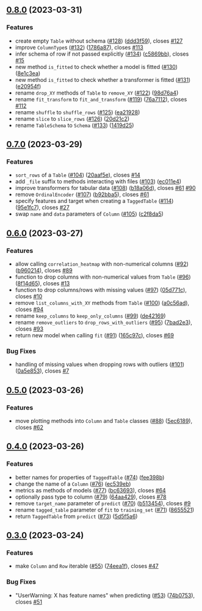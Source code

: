 ## [0.8.0](https://github.com/Safe-DS/Stdlib/compare/v0.7.0...v0.8.0) (2023-03-31)


### Features

* create empty `Table` without schema ([#128](https://github.com/Safe-DS/Stdlib/issues/128)) ([ddd3f59](https://github.com/Safe-DS/Stdlib/commit/ddd3f59cf4f0173327511593ea4dc0b5b938fce1)), closes [#127](https://github.com/Safe-DS/Stdlib/issues/127)
* improve `ColumnType`s ([#132](https://github.com/Safe-DS/Stdlib/issues/132)) ([1786a87](https://github.com/Safe-DS/Stdlib/commit/1786a872f9fe713b952e75c190245200082ac80d)), closes [#113](https://github.com/Safe-DS/Stdlib/issues/113)
* infer schema of row if not passed explicitly ([#134](https://github.com/Safe-DS/Stdlib/issues/134)) ([c5869bb](https://github.com/Safe-DS/Stdlib/commit/c5869bbc215d884c48726b3c8f6b3556763d986d)), closes [#15](https://github.com/Safe-DS/Stdlib/issues/15)
* new method `is_fitted` to check whether a model is fitted ([#130](https://github.com/Safe-DS/Stdlib/issues/130)) ([8e1c3ea](https://github.com/Safe-DS/Stdlib/commit/8e1c3ea22c3b422b65340f6fc25a87d0d7fb8869))
* new method `is_fitted` to check whether a transformer is fitted ([#131](https://github.com/Safe-DS/Stdlib/issues/131)) ([e20954f](https://github.com/Safe-DS/Stdlib/commit/e20954feb0f9191596aac93672b67361e1aa4ef8))
* rename `drop_XY` methods of `Table` to `remove_XY` ([#122](https://github.com/Safe-DS/Stdlib/issues/122)) ([98d76a4](https://github.com/Safe-DS/Stdlib/commit/98d76a46a56d4f78cb30d3ea8c4916b69f738674))
* rename `fit_transform` to `fit_and_transform` ([#119](https://github.com/Safe-DS/Stdlib/issues/119)) ([76a7112](https://github.com/Safe-DS/Stdlib/commit/76a71126b6ca21f9082dd2d3a2248bf65716b73f)), closes [#112](https://github.com/Safe-DS/Stdlib/issues/112)
* rename `shuffle` to `shuffle_rows` ([#125](https://github.com/Safe-DS/Stdlib/issues/125)) ([ea21928](https://github.com/Safe-DS/Stdlib/commit/ea219285e869d0362339f8b87c310096cc001793))
* rename `slice` to `slice_rows` ([#126](https://github.com/Safe-DS/Stdlib/issues/126)) ([20d21c2](https://github.com/Safe-DS/Stdlib/commit/20d21c2fed8f85cfdcb6480b9f1f96ebafab64f9))
* rename `TableSchema` to `Schema` ([#133](https://github.com/Safe-DS/Stdlib/issues/133)) ([1419d25](https://github.com/Safe-DS/Stdlib/commit/1419d25113a28ed8ab76345a047eaf7dd4a3feb1))

## [0.7.0](https://github.com/Safe-DS/Stdlib/compare/v0.6.0...v0.7.0) (2023-03-29)


### Features

* `sort_rows` of a `Table` ([#104](https://github.com/Safe-DS/Stdlib/issues/104)) ([20aaf5e](https://github.com/Safe-DS/Stdlib/commit/20aaf5eb276a0c756bb5414d4b268894d58a47e6)), closes [#14](https://github.com/Safe-DS/Stdlib/issues/14)
* add `_file` suffix to methods interacting with files ([#103](https://github.com/Safe-DS/Stdlib/issues/103)) ([ec011e4](https://github.com/Safe-DS/Stdlib/commit/ec011e47d8a595ac6aa1c40d911b1b3da8cf5bd4))
* improve transformers for tabular data ([#108](https://github.com/Safe-DS/Stdlib/issues/108)) ([b18a06d](https://github.com/Safe-DS/Stdlib/commit/b18a06dce090a1bb9b6e3c858b83cd8b6277e280)), closes [#61](https://github.com/Safe-DS/Stdlib/issues/61) [#90](https://github.com/Safe-DS/Stdlib/issues/90)
* remove `OrdinalEncoder` ([#107](https://github.com/Safe-DS/Stdlib/issues/107)) ([b92bba5](https://github.com/Safe-DS/Stdlib/commit/b92bba551146586d510da03cc581037dc4c4c05e)), closes [#61](https://github.com/Safe-DS/Stdlib/issues/61)
* specify features and target when creating a `TaggedTable` ([#114](https://github.com/Safe-DS/Stdlib/issues/114)) ([95e1fc7](https://github.com/Safe-DS/Stdlib/commit/95e1fc7b58dedda18f7fda43c9f6c45a57695f53)), closes [#27](https://github.com/Safe-DS/Stdlib/issues/27)
* swap `name` and `data` parameters of `Column` ([#105](https://github.com/Safe-DS/Stdlib/issues/105)) ([c2f8da5](https://github.com/Safe-DS/Stdlib/commit/c2f8da537d1857bf89ec4417c1ba4f09ce5b8d49))

## [0.6.0](https://github.com/Safe-DS/Stdlib/compare/v0.5.0...v0.6.0) (2023-03-27)


### Features

* allow calling `correlation_heatmap` with non-numerical columns ([#92](https://github.com/Safe-DS/Stdlib/issues/92)) ([b960214](https://github.com/Safe-DS/Stdlib/commit/b96021421f734fb7ca1b74e245a26b9997487292)), closes [#89](https://github.com/Safe-DS/Stdlib/issues/89)
* function to drop columns with non-numerical values from `Table` ([#96](https://github.com/Safe-DS/Stdlib/issues/96)) ([8f14d65](https://github.com/Safe-DS/Stdlib/commit/8f14d65611cd9a1d6c75ae2769a4e5551c42b766)), closes [#13](https://github.com/Safe-DS/Stdlib/issues/13)
* function to drop columns/rows with missing values ([#97](https://github.com/Safe-DS/Stdlib/issues/97)) ([05d771c](https://github.com/Safe-DS/Stdlib/commit/05d771c7fe9c0ea12ba7482a7ec5af197a450fce)), closes [#10](https://github.com/Safe-DS/Stdlib/issues/10)
* remove `list_columns_with_XY` methods from `Table` ([#100](https://github.com/Safe-DS/Stdlib/issues/100)) ([a0c56ad](https://github.com/Safe-DS/Stdlib/commit/a0c56ad1671bd4388356dd952b398efc31fd8796)), closes [#94](https://github.com/Safe-DS/Stdlib/issues/94)
* rename `keep_columns` to `keep_only_columns` ([#99](https://github.com/Safe-DS/Stdlib/issues/99)) ([de42169](https://github.com/Safe-DS/Stdlib/commit/de42169f6acde3d96985df24dc7f8213d96d2a4d))
* rename `remove_outliers` to `drop_rows_with_outliers` ([#95](https://github.com/Safe-DS/Stdlib/issues/95)) ([7bad2e3](https://github.com/Safe-DS/Stdlib/commit/7bad2e3e1b11fe45ed1fc408fa6289dfb5f301cb)), closes [#93](https://github.com/Safe-DS/Stdlib/issues/93)
* return new model when calling `fit` ([#91](https://github.com/Safe-DS/Stdlib/issues/91)) ([165c97c](https://github.com/Safe-DS/Stdlib/commit/165c97c107aa52fddb6951c7092f2dccb164c64d)), closes [#69](https://github.com/Safe-DS/Stdlib/issues/69)


### Bug Fixes

* handling of missing values when dropping rows with outliers ([#101](https://github.com/Safe-DS/Stdlib/issues/101)) ([0a5e853](https://github.com/Safe-DS/Stdlib/commit/0a5e853482ddeda147d5d6ff45e96166cfbfb1af)), closes [#7](https://github.com/Safe-DS/Stdlib/issues/7)

## [0.5.0](https://github.com/Safe-DS/Stdlib/compare/v0.4.0...v0.5.0) (2023-03-26)


### Features

* move plotting methods into `Column` and `Table` classes ([#88](https://github.com/Safe-DS/Stdlib/issues/88)) ([5ec6189](https://github.com/Safe-DS/Stdlib/commit/5ec6189a807092b00d38620403549c96a02164a5)), closes [#62](https://github.com/Safe-DS/Stdlib/issues/62)

## [0.4.0](https://github.com/Safe-DS/Stdlib/compare/v0.3.0...v0.4.0) (2023-03-26)


### Features

* better names for properties of `TaggedTable` ([#74](https://github.com/Safe-DS/Stdlib/issues/74)) ([fee398b](https://github.com/Safe-DS/Stdlib/commit/fee398b66cb9ae9e6675f455a8db31f271bfd207))
* change the name of a `Column` ([#76](https://github.com/Safe-DS/Stdlib/issues/76)) ([ec539eb](https://github.com/Safe-DS/Stdlib/commit/ec539eb6685d99183a35a138d1f345aaf6ae4c78))
* metrics as methods of models ([#77](https://github.com/Safe-DS/Stdlib/issues/77)) ([bc63693](https://github.com/Safe-DS/Stdlib/commit/bc636934a708b4a74aafed73fe4be75a7a36ebc4)), closes [#64](https://github.com/Safe-DS/Stdlib/issues/64)
* optionally pass type to column ([#79](https://github.com/Safe-DS/Stdlib/issues/79)) ([64aa429](https://github.com/Safe-DS/Stdlib/commit/64aa4293bdf035fe4f9a78b0b895c07f022ced3a)), closes [#78](https://github.com/Safe-DS/Stdlib/issues/78)
* remove `target_name` parameter of `predict` ([#70](https://github.com/Safe-DS/Stdlib/issues/70)) ([b513454](https://github.com/Safe-DS/Stdlib/commit/b513454c294f8ca03fbffa2b6f89a87e7d6fb9c6)), closes [#9](https://github.com/Safe-DS/Stdlib/issues/9)
* rename `tagged_table` parameter of `fit` to `training_set` ([#71](https://github.com/Safe-DS/Stdlib/issues/71)) ([8655521](https://github.com/Safe-DS/Stdlib/commit/8655521bebbca2da9c91e2db7a837d4869a1d527))
* return `TaggedTable` from `predict` ([#73](https://github.com/Safe-DS/Stdlib/issues/73)) ([5d5f5a6](https://github.com/Safe-DS/Stdlib/commit/5d5f5a69d7e4def34ab09494511ae6ad6a62d60b))

## [0.3.0](https://github.com/Safe-DS/Stdlib/compare/v0.2.0...v0.3.0) (2023-03-24)


### Features

* make `Column` and `Row` iterable ([#55](https://github.com/Safe-DS/Stdlib/issues/55)) ([74eea1f](https://github.com/Safe-DS/Stdlib/commit/74eea1f995d03732d14da16d4393e1d61ad33625)), closes [#47](https://github.com/Safe-DS/Stdlib/issues/47)


### Bug Fixes

* "UserWarning: X has feature names" when predicting ([#53](https://github.com/Safe-DS/Stdlib/issues/53)) ([74b0753](https://github.com/Safe-DS/Stdlib/commit/74b07536f418732025f10cd6dc048cb61fab6cc5)), closes [#51](https://github.com/Safe-DS/Stdlib/issues/51)
